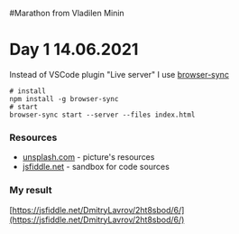 #Marathon from Vladilen Minin

# Day 1 14.06.2021
Instead of VSCode plugin "Live server" I use [browser-sync](https://browsersync.io/)
```shell
# install
npm install -g browser-sync
# start
browser-sync start --server --files index.html
```
### Resources
- [unsplash.com](https://images.unsplash.com) - picture's resources
- [jsfiddle.net](https://jsfiddle.net/DmitryLavrov/2ht8sbod/6/) - sandbox for code sources

### My result
[https://jsfiddle.net/DmitryLavrov/2ht8sbod/6/](https://jsfiddle.net/DmitryLavrov/2ht8sbod/6/)